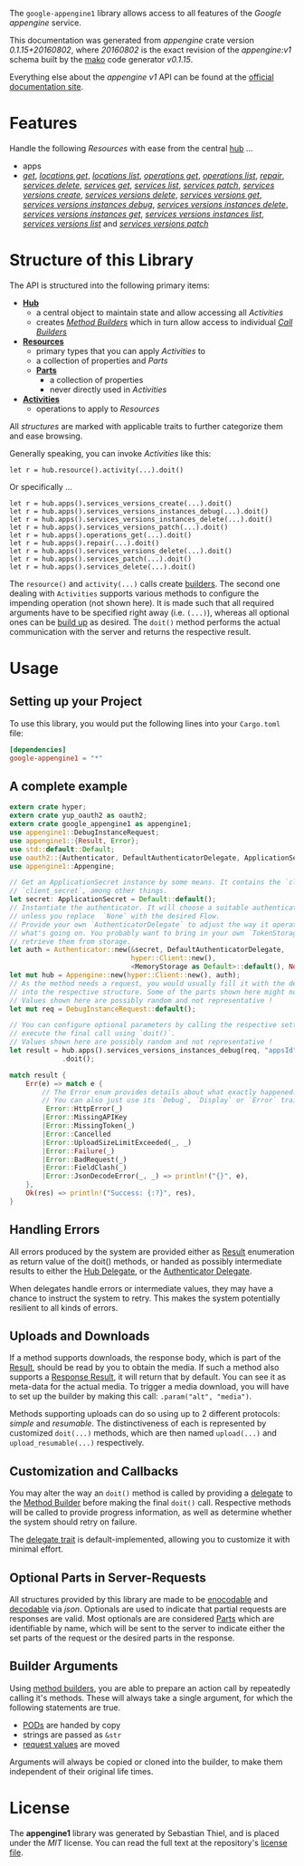 <!---
DO NOT EDIT !
This file was generated automatically from 'src/mako/api/README.md.mako'
DO NOT EDIT !
-->
The `google-appengine1` library allows access to all features of the *Google appengine* service.

This documentation was generated from *appengine* crate version *0.1.15+20160802*, where *20160802* is the exact revision of the *appengine:v1* schema built by the [mako](http://www.makotemplates.org/) code generator *v0.1.15*.

Everything else about the *appengine* *v1* API can be found at the
[official documentation site](https://cloud.google.com/appengine/docs/admin-api/).
# Features

Handle the following *Resources* with ease from the central [hub](http://byron.github.io/google-apis-rs/google_appengine1/struct.Appengine.html) ... 

* apps
 * [*get*](http://byron.github.io/google-apis-rs/google_appengine1/struct.AppGetCall.html), [*locations get*](http://byron.github.io/google-apis-rs/google_appengine1/struct.AppLocationGetCall.html), [*locations list*](http://byron.github.io/google-apis-rs/google_appengine1/struct.AppLocationListCall.html), [*operations get*](http://byron.github.io/google-apis-rs/google_appengine1/struct.AppOperationGetCall.html), [*operations list*](http://byron.github.io/google-apis-rs/google_appengine1/struct.AppOperationListCall.html), [*repair*](http://byron.github.io/google-apis-rs/google_appengine1/struct.AppRepairCall.html), [*services delete*](http://byron.github.io/google-apis-rs/google_appengine1/struct.AppServiceDeleteCall.html), [*services get*](http://byron.github.io/google-apis-rs/google_appengine1/struct.AppServiceGetCall.html), [*services list*](http://byron.github.io/google-apis-rs/google_appengine1/struct.AppServiceListCall.html), [*services patch*](http://byron.github.io/google-apis-rs/google_appengine1/struct.AppServicePatchCall.html), [*services versions create*](http://byron.github.io/google-apis-rs/google_appengine1/struct.AppServiceVersionCreateCall.html), [*services versions delete*](http://byron.github.io/google-apis-rs/google_appengine1/struct.AppServiceVersionDeleteCall.html), [*services versions get*](http://byron.github.io/google-apis-rs/google_appengine1/struct.AppServiceVersionGetCall.html), [*services versions instances debug*](http://byron.github.io/google-apis-rs/google_appengine1/struct.AppServiceVersionInstanceDebugCall.html), [*services versions instances delete*](http://byron.github.io/google-apis-rs/google_appengine1/struct.AppServiceVersionInstanceDeleteCall.html), [*services versions instances get*](http://byron.github.io/google-apis-rs/google_appengine1/struct.AppServiceVersionInstanceGetCall.html), [*services versions instances list*](http://byron.github.io/google-apis-rs/google_appengine1/struct.AppServiceVersionInstanceListCall.html), [*services versions list*](http://byron.github.io/google-apis-rs/google_appengine1/struct.AppServiceVersionListCall.html) and [*services versions patch*](http://byron.github.io/google-apis-rs/google_appengine1/struct.AppServiceVersionPatchCall.html)




# Structure of this Library

The API is structured into the following primary items:

* **[Hub](http://byron.github.io/google-apis-rs/google_appengine1/struct.Appengine.html)**
    * a central object to maintain state and allow accessing all *Activities*
    * creates [*Method Builders*](http://byron.github.io/google-apis-rs/google_appengine1/trait.MethodsBuilder.html) which in turn
      allow access to individual [*Call Builders*](http://byron.github.io/google-apis-rs/google_appengine1/trait.CallBuilder.html)
* **[Resources](http://byron.github.io/google-apis-rs/google_appengine1/trait.Resource.html)**
    * primary types that you can apply *Activities* to
    * a collection of properties and *Parts*
    * **[Parts](http://byron.github.io/google-apis-rs/google_appengine1/trait.Part.html)**
        * a collection of properties
        * never directly used in *Activities*
* **[Activities](http://byron.github.io/google-apis-rs/google_appengine1/trait.CallBuilder.html)**
    * operations to apply to *Resources*

All *structures* are marked with applicable traits to further categorize them and ease browsing.

Generally speaking, you can invoke *Activities* like this:

```Rust,ignore
let r = hub.resource().activity(...).doit()
```

Or specifically ...

```ignore
let r = hub.apps().services_versions_create(...).doit()
let r = hub.apps().services_versions_instances_debug(...).doit()
let r = hub.apps().services_versions_instances_delete(...).doit()
let r = hub.apps().services_versions_patch(...).doit()
let r = hub.apps().operations_get(...).doit()
let r = hub.apps().repair(...).doit()
let r = hub.apps().services_versions_delete(...).doit()
let r = hub.apps().services_patch(...).doit()
let r = hub.apps().services_delete(...).doit()
```

The `resource()` and `activity(...)` calls create [builders][builder-pattern]. The second one dealing with `Activities` 
supports various methods to configure the impending operation (not shown here). It is made such that all required arguments have to be 
specified right away (i.e. `(...)`), whereas all optional ones can be [build up][builder-pattern] as desired.
The `doit()` method performs the actual communication with the server and returns the respective result.

# Usage

## Setting up your Project

To use this library, you would put the following lines into your `Cargo.toml` file:

```toml
[dependencies]
google-appengine1 = "*"
```

## A complete example

```Rust
extern crate hyper;
extern crate yup_oauth2 as oauth2;
extern crate google_appengine1 as appengine1;
use appengine1::DebugInstanceRequest;
use appengine1::{Result, Error};
use std::default::Default;
use oauth2::{Authenticator, DefaultAuthenticatorDelegate, ApplicationSecret, MemoryStorage};
use appengine1::Appengine;

// Get an ApplicationSecret instance by some means. It contains the `client_id` and 
// `client_secret`, among other things.
let secret: ApplicationSecret = Default::default();
// Instantiate the authenticator. It will choose a suitable authentication flow for you, 
// unless you replace  `None` with the desired Flow.
// Provide your own `AuthenticatorDelegate` to adjust the way it operates and get feedback about 
// what's going on. You probably want to bring in your own `TokenStorage` to persist tokens and
// retrieve them from storage.
let auth = Authenticator::new(&secret, DefaultAuthenticatorDelegate,
                              hyper::Client::new(),
                              <MemoryStorage as Default>::default(), None);
let mut hub = Appengine::new(hyper::Client::new(), auth);
// As the method needs a request, you would usually fill it with the desired information
// into the respective structure. Some of the parts shown here might not be applicable !
// Values shown here are possibly random and not representative !
let mut req = DebugInstanceRequest::default();

// You can configure optional parameters by calling the respective setters at will, and
// execute the final call using `doit()`.
// Values shown here are possibly random and not representative !
let result = hub.apps().services_versions_instances_debug(req, "appsId", "servicesId", "versionsId", "instancesId")
             .doit();

match result {
    Err(e) => match e {
        // The Error enum provides details about what exactly happened.
        // You can also just use its `Debug`, `Display` or `Error` traits
         Error::HttpError(_)
        |Error::MissingAPIKey
        |Error::MissingToken(_)
        |Error::Cancelled
        |Error::UploadSizeLimitExceeded(_, _)
        |Error::Failure(_)
        |Error::BadRequest(_)
        |Error::FieldClash(_)
        |Error::JsonDecodeError(_, _) => println!("{}", e),
    },
    Ok(res) => println!("Success: {:?}", res),
}

```
## Handling Errors

All errors produced by the system are provided either as [Result](http://byron.github.io/google-apis-rs/google_appengine1/enum.Result.html) enumeration as return value of 
the doit() methods, or handed as possibly intermediate results to either the 
[Hub Delegate](http://byron.github.io/google-apis-rs/google_appengine1/trait.Delegate.html), or the [Authenticator Delegate](http://byron.github.io/google-apis-rs/google_appengine1/../yup-oauth2/trait.AuthenticatorDelegate.html).

When delegates handle errors or intermediate values, they may have a chance to instruct the system to retry. This 
makes the system potentially resilient to all kinds of errors.

## Uploads and Downloads
If a method supports downloads, the response body, which is part of the [Result](http://byron.github.io/google-apis-rs/google_appengine1/enum.Result.html), should be
read by you to obtain the media.
If such a method also supports a [Response Result](http://byron.github.io/google-apis-rs/google_appengine1/trait.ResponseResult.html), it will return that by default.
You can see it as meta-data for the actual media. To trigger a media download, you will have to set up the builder by making
this call: `.param("alt", "media")`.

Methods supporting uploads can do so using up to 2 different protocols: 
*simple* and *resumable*. The distinctiveness of each is represented by customized 
`doit(...)` methods, which are then named `upload(...)` and `upload_resumable(...)` respectively.

## Customization and Callbacks

You may alter the way an `doit()` method is called by providing a [delegate](http://byron.github.io/google-apis-rs/google_appengine1/trait.Delegate.html) to the 
[Method Builder](http://byron.github.io/google-apis-rs/google_appengine1/trait.CallBuilder.html) before making the final `doit()` call. 
Respective methods will be called to provide progress information, as well as determine whether the system should 
retry on failure.

The [delegate trait](http://byron.github.io/google-apis-rs/google_appengine1/trait.Delegate.html) is default-implemented, allowing you to customize it with minimal effort.

## Optional Parts in Server-Requests

All structures provided by this library are made to be [enocodable](http://byron.github.io/google-apis-rs/google_appengine1/trait.RequestValue.html) and 
[decodable](http://byron.github.io/google-apis-rs/google_appengine1/trait.ResponseResult.html) via *json*. Optionals are used to indicate that partial requests are responses 
are valid.
Most optionals are are considered [Parts](http://byron.github.io/google-apis-rs/google_appengine1/trait.Part.html) which are identifiable by name, which will be sent to 
the server to indicate either the set parts of the request or the desired parts in the response.

## Builder Arguments

Using [method builders](http://byron.github.io/google-apis-rs/google_appengine1/trait.CallBuilder.html), you are able to prepare an action call by repeatedly calling it's methods.
These will always take a single argument, for which the following statements are true.

* [PODs][wiki-pod] are handed by copy
* strings are passed as `&str`
* [request values](http://byron.github.io/google-apis-rs/google_appengine1/trait.RequestValue.html) are moved

Arguments will always be copied or cloned into the builder, to make them independent of their original life times.

[wiki-pod]: http://en.wikipedia.org/wiki/Plain_old_data_structure
[builder-pattern]: http://en.wikipedia.org/wiki/Builder_pattern
[google-go-api]: https://github.com/google/google-api-go-client

# License
The **appengine1** library was generated by Sebastian Thiel, and is placed 
under the *MIT* license.
You can read the full text at the repository's [license file][repo-license].

[repo-license]: https://github.com/Byron/google-apis-rs/LICENSE.md
